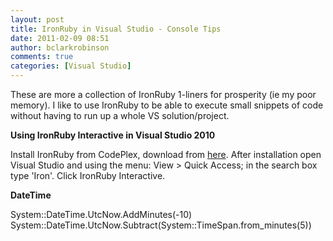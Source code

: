 ```yaml
---
layout: post
title: IronRuby in Visual Studio - Console Tips
date: 2011-02-09 08:51
author: bclarkrobinson
comments: true
categories: [Visual Studio]
---
```

These are more a collection of IronRuby 1-liners for prosperity (ie my poor memory). I like to use IronRuby to be able to execute small snippets of code without having to run up a whole VS solution/project.

<strong>Using IronRuby Interactive in Visual Studio 2010</strong>

Install IronRuby from CodePlex, download from <a href="http://ironruby.codeplex.com/">here</a>.
After installation open Visual Studio and using the menu: View > Quick Access; in the search box type 'Iron'.
Click IronRuby Interactive.

<strong>DateTime</strong>

System::DateTime.UtcNow.AddMinutes(-10)
System::DateTime.UtcNow.Subtract(System::TimeSpan.from_minutes(5))

